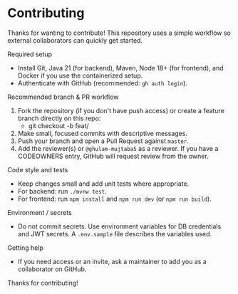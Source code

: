 # Contributing

Thanks for wanting to contribute! This repository uses a simple workflow so external collaborators can quickly get started.

Required setup
- Install Git, Java 21 (for backend), Maven, Node 18+ (for frontend), and Docker if you use the containerized setup.
- Authenticate with GitHub (recommended: `gh auth login`).

Recommended branch & PR workflow
1. Fork the repository (if you don't have push access) or create a feature branch directly on this repo:
   - git checkout -b feat/<short-description>
2. Make small, focused commits with descriptive messages.
3. Push your branch and open a Pull Request against `master`.
4. Add the reviewer(s) or `@ghulam-mujtaba5` as a reviewer. If you have a CODEOWNERS entry, GitHub will request review from the owner.

Code style and tests
- Keep changes small and add unit tests where appropriate.
- For backend: run `./mvnw test`.
- For frontend: run `npm install` and `npm run dev` (or `npm run build`).

Environment / secrets
- Do not commit secrets. Use environment variables for DB credentials and JWT secrets. A `.env.sample` file describes the variables used.

Getting help
- If you need access or an invite, ask a maintainer to add you as a collaborator on GitHub.

Thanks for contributing!
